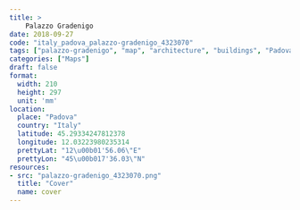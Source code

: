 ```yaml
---
title: > 
    Palazzo Gradenigo
date: 2018-09-27
code: "italy_padova_palazzo-gradenigo_4323070"
tags: ["palazzo-gradenigo", "map", "architecture", "buildings", "Padova", "Italy"]
categories: ["Maps"]
draft: false
format:
  width: 210
  height: 297
  unit: 'mm'
location:
  place: "Padova"
  country: "Italy"
  latitude: 45.29334247812378
  longitude: 12.03223980235314
  prettyLat: "12\u00b01'56.06\"E"
  prettyLon: "45\u00b017'36.03\"N"
resources:
- src: "palazzo-gradenigo_4323070.png"
  title: "Cover"
  name: cover
---
```

